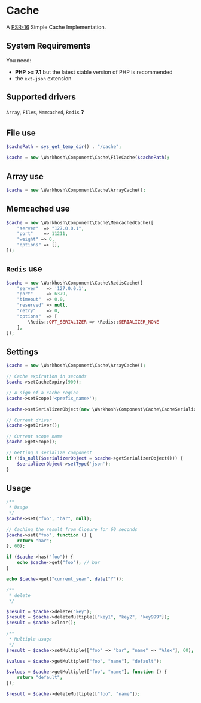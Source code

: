 # Cache
A [PSR-16][1] Simple Cache Implementation.

System Requirements
-------

You need:

- **PHP >= 7.1** but the latest stable version of PHP is recommended
- the `ext-json` extension

Supported drivers
-------

`Array`, `Files`, `Memcached`, `Redis` 
:question:

File use
-------

```php
$cachePath = sys_get_temp_dir() . "/cache";

$cache = new \Warkhosh\Component\Cache\FileCache($cachePath);
```

Array use
-------

```php
$cache = new \Warkhosh\Component\Cache\ArrayCache();
```

Memcached use
-------

```php
$cache = new \Warkhosh\Component\Cache\MemcachedCache([
    "server"  => "127.0.0.1",
    "port"    => 11211,
    "weight" => 0,
    "options" => [],
]);
```

`Redis` use
-------

```php
$cache = new \Warkhosh\Component\Cache\RedisCache([
    "server"   => '127.0.0.1',
    "port"     => 6379,
    "timeout"  => 0.0,
    "reserved" => null,
    "retry"    => 0,
    "options"  => [
        \Redis::OPT_SERIALIZER => \Redis::SERIALIZER_NONE
    ],
]);
```

Settings
-------

```php
$cache = new \Warkhosh\Component\Cache\ArrayCache();

// Cache expiration in seconds
$cache->setCacheExpiry(900);

// A sign of a cache region
$cache->setScope('<prefix_name>');

$cache->setSerializerObject(new \Warkhosh\Component\Cache\CacheSerializer('serialize'));

// Current driver
$cache->getDriver();

// Current scope name
$cache->getScope();

// Getting a serialize component
if (!is_null($serializerObject = $cache->getSerializerObject())) {
    $serializerObject->setType('json');
}
```

Usage
-------

```php
/**
 * Usage 
 */
$cache->set("foo", "bar", null);

// Caching the result from Closure for 60 seconds
$cache->set("foo", function () {
    return "bar";
}, 60);

if ($cache->has("foo")) {
    echo $cache->get("foo"); // bar
}

echo $cache->get("current_year", date("Y"));

/**
 * delete
 */

$result = $cache->delete("key");
$result = $cache->deleteMultiple(["key1", "key2", "key999"]);
$result = $cache->clear();

/**
 * Multiple usage
 */
$result = $cache->setMultiple(["foo" => "bar", "name" => "Alex"], 60); // save for 60 sec 

$values = $cache->getMultiple(["foo", "name"], "default");

$values = $cache->getMultiple(["foo", "name"], function () {
    return "default";
});

$result = $cache->deleteMultiple(["foo", "name"]);
```

[1]: http://www.php-fig.org/psr/psr-16/